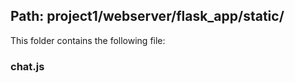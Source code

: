 ## Path: project1/webserver/flask_app/static/

This folder contains the following file:

### chat.js


